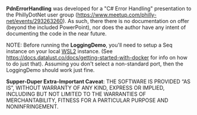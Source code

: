 **PdnErrorHandling** was developed for a "C# Error Handling" presentation to the PhillyDotNet user group (<a href="https://www.meetup.com/philly-net/events/293263260/" target="_blank">https://www.meetup.com/philly-net/events/293263260</a>).  As such, there there is no documentation on offer (beyond the included PowerPoint), nor does the author have any intent of documenting the code in the near future.

NOTE: Before running the **LoggingDemo**, you'll need to setup a Seq instance on your local <a href="https://learn.microsoft.com/en-us/windows/wsl/install" target="_blank">WSL2</a> instance.  (See <a href="https://docs.datalust.co/docs/getting-started-with-docker" target="_blank">https://docs.datalust.co/docs/getting-started-with-docker</a> for info on how to do just that).  Assuming you don't select a non-standard port, then the LoggingDemo should work just fine.

**Supper-Duper Extra-Important Caveat**:  THE SOFTWARE IS PROVIDED “AS IS”, WITHOUT WARRANTY OF ANY KIND, EXPRESS OR IMPLIED, INCLUDING BUT NOT LIMITED TO THE WARRANTIES OF MERCHANTABILITY, FITNESS FOR A PARTICULAR PURPOSE AND NONINFRINGEMENT.